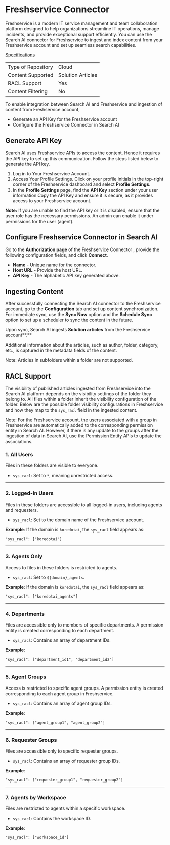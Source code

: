 # Freshservice Connector 

Freshservice is a modern IT service management and team collaboration platform designed to help organizations streamline IT operations, manage incidents, and provide exceptional support efficiently. You can use the Search AI connector for Freshservice to ingest and index content from your Freshservice account and set up seamless search capabilities.

<span style="text-decoration:underline;">Specifications</span>


<table>
  <tr>
   <td>Type of Repository 
   </td>
   <td>Cloud
   </td>
  </tr>
  <tr>
   <td>Content Supported
   </td>
   <td>Solution Articles
   </td>
  </tr>
  <tr>
   <td>RACL Support
   </td>
   <td>Yes
   </td>
  </tr>
  <tr>
   <td>Content Filtering
   </td>
   <td>No
   </td>
  </tr>
</table>


To enable integration between Search AI and Freshservice and ingestion of content from Freshservice account, 

* Generate an API Key for the Freshservice account
* Configure the Freshservice Connector in Search AI


## Generate API Key

Search AI uses Freshservice APIs to access the content. Hence it requires the API key to set up this communication. Follow the steps listed below to generate the API key.

1. Log in to Your Freshservice Account.
2. Access Your Profile Settings. Click on your profile initials in the top-right corner of the Freshservice dashboard and select **Profile Settings**.
3. In the **Profile Settings** page, find the **API Key** section under your user information.Copy the API Key and ensure it is secure, as it provides access to your Freshservice account.

**Note:** If you are unable to find the API key or it is disabled, ensure that the user role has the necessary permissions. An admin can enable it under permissions for the user (agent). 

## Configure Freshservice Connector in Search AI

Go to the **Authorization page** of the Freshservice Connector , provide the following configuration fields, and click **Connect**. 



* **Name** - Unique name for the connector.
* **Host URL** - Provide the host URL.
* **API Key** - The alphabetic API key generated above.   


## Ingesting Content

After successfully connecting the Search AI connector to the Freshservice account, go to the **Configuration** tab and set up content synchronization. For immediate sync, use the **Sync Now** option and the **Schedule Sync** option to set up a scheduler to sync the content in the future. 

Upon sync, Search AI ingests **Solution articles** from the Freshservice account**.**

Additional information about the articles, such as author, folder, category, etc., is captured in the metadata fields of the content. 

Note: Articles in subfolders within a folder are not supported. 


## RACL Support

The visibility of published articles ingested from Freshservice into the Search AI platform depends on the visibility settings of the folder they belong to. All files within a folder inherit the visibility configuration of the folder. Below are the possible folder visibility configurations in Freshservice and how they map to the `sys_racl` field in the ingested content.

Note: For the Freshservice account, the users associated with a group in Freshservice are automatically added to the corresponding permission entity in Search AI. However, if there is any update to the groups after the ingestion of data in Search AI, use the Permission Entity APIs to update the associations. 

### **1. All Users**

Files in these folders are visible to everyone.

* <code>sys_racl</code></strong>: Set to <code>*</code>, meaning unrestricted access.


---


### <strong>2. Logged-In Users</strong>

Files in these folders are accessible to all logged-in users, including agents and requesters.



* <code>sys_racl</code></strong>: Set to the domain name of the Freshservice account.

<strong>Example</strong>:
If the domain is <code>koredotai</code>, the <code>sys_racl</code> field appears as:



```
"sys_racl": ["koredotai"]
```
---


### **3. Agents Only**

Access to files in these folders is restricted to agents.



* <code>sys_racl</code></strong>: Set to <code>${domain}_agents</code>.

<strong>Example</strong>: 
If the domain is <code>koredotai</code>, the <code>sys_racl</code> field appears as: 
```
"sys_racl": ["koredotai_agents"]
```



---


### **4. Departments**

Files are accessible only to members of specific departments. A permission entity is created corresponding to each department. 

* <code>sys_racl</code></strong>: Contains an array of department IDs.

<strong>Example</strong>: 
```
"sys_racl": ["department_id1", "department_id2"]
```



---


### **5. Agent Groups**

Access is restricted to specific agent groups. A permission entity is created corresponding to each agent group in Freshservice. 

* <code>sys_racl</code></strong>: Contains an array of agent group IDs.

<strong>Example</strong>: 
```
"sys_racl": ["agent_group1", "agent_group2"]
```



---


### **6. Requester Groups**

Files are accessible only to specific requester groups.



* <code>sys_racl</code></strong>: Contains an array of requester group IDs.

<strong>Example</strong>: 
```
"sys_racl": ["requester_group1", "requester_group2"]
```



---


### **7. Agents by Workspace**

Files are restricted to agents within a specific workspace.



* <code>sys_racl</code></strong>: Contains the workspace ID.

<strong>Example</strong>: 
```
"sys_racl": ["workspace_id"]
```

